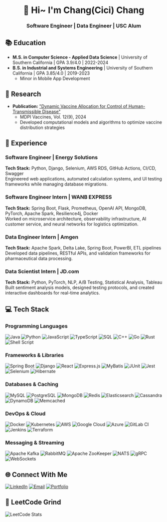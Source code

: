 <h1 align="center"> 👋 Hi~ I'm Chang(Cici) Chang </h1>
<h3 align="center">Software Engineer | Data Engineer | USC Alum</h3>

## 📚 Education
- **M.S. in Computer Science - Applied Data Science** | University of Southern California | GPA 3.9/4.0 | 2022-2024
- **B.S. in Industrial and Systems Engineering** | University of Southern California | GPA 3.85/4.0 | 2019-2023
  - Minor in Mobile App Development

## 📝 Research
- **Publication:** ["Dynamic Vaccine Allocation for Control of Human-Transmissible Disease"](https://www.mdpi.com/2076-393X/12/9/1034)
  - MDPI Vaccines, Vol. 12(9), 2024
  - Developed computational models and algorithms to optimize vaccine distribution strategies

## 💼 Experience
### Software Engineer | Energy Solutions
**Tech Stack:** Python, Django, Selenium, AWS RDS, GitHub Actions, CI/CD, Swagger  
Engineered web applications, automated calculation systems, and UI testing frameworks while managing database migrations.

### Software Engineer Intern | WANB EXPRESS
**Tech Stack:** Spring Boot, Flask, Prometheus, OpenAI API, MongoDB, PyTorch, Apache Spark, Resilience4j, Docker  
Worked on microservice architecture, observability infrastructure, AI customer service, and neural networks for logistics optimization.

### Data Engineer Intern | Amgen
**Tech Stack:** Apache Spark, Delta Lake, Spring Boot, PowerBI, ETL pipelines  
Developed data pipelines, RESTful APIs, and validation frameworks for pharmaceutical data processing.

### Data Scientist Intern | JD.com
**Tech Stack:** Python, PyTorch, NLP, A/B Testing, Statistical Analysis, Tableau  
Built sentiment analysis models, designed testing protocols, and created interactive dashboards for real-time analytics.



## 💻 Tech Stack
### Programming Languages
![Java](https://img.shields.io/badge/java-%23ED8B00.svg?style=flat&logo=openjdk&logoColor=white)
![Python](https://img.shields.io/badge/python-3670A0?style=flat&logo=python&logoColor=ffdd54)
![JavaScript](https://img.shields.io/badge/javascript-%23323330.svg?style=flat&logo=javascript&logoColor=%23F7DF1E)
![TypeScript](https://img.shields.io/badge/typescript-%23007ACC.svg?style=flat&logo=typescript&logoColor=white)
![SQL](https://img.shields.io/badge/sql-%2307405e.svg?style=flat&logo=postgresql&logoColor=white)
![C++](https://img.shields.io/badge/c++-%2300599C.svg?style=flat&logo=c%2B%2B&logoColor=white)
![Go](https://img.shields.io/badge/go-%2300ADD8.svg?style=flat&logo=go&logoColor=white)
![Rust](https://img.shields.io/badge/rust-%23000000.svg?style=flat&logo=rust&logoColor=white)
![Shell Script](https://img.shields.io/badge/shell_script-%23121011.svg?style=flat&logo=gnu-bash&logoColor=white)

### Frameworks & Libraries
![Spring Boot](https://img.shields.io/badge/Spring%20Boot-%236DB33F.svg?style=flat&logo=spring-boot&logoColor=white)
![Django](https://img.shields.io/badge/django-%23092E20.svg?style=flat&logo=django&logoColor=white)
![React](https://img.shields.io/badge/react-%2320232a.svg?style=flat&logo=react&logoColor=%2361DAFB)
![Express.js](https://img.shields.io/badge/express.js-%23404d59.svg?style=flat&logo=express&logoColor=%2361DAFB)
![MyBatis](https://img.shields.io/badge/MyBatis-%23FF4F5D.svg?style=flat&logo=mybatis&logoColor=white)
![JUnit](https://img.shields.io/badge/JUnit-%2325A162.svg?style=flat&logo=junit5&logoColor=white)
![Jest](https://img.shields.io/badge/Jest-%23C21325.svg?style=flat&logo=jest&logoColor=white)
![Selenium](https://img.shields.io/badge/selenium-%2343B02A.svg?style=flat&logo=selenium&logoColor=white)
![Hibernate](https://img.shields.io/badge/Hibernate-%23B6232A.svg?style=flat&logo=hibernate&logoColor=white)

### Databases & Caching
![MySQL](https://img.shields.io/badge/mysql-%2300f.svg?style=flat&logo=mysql&logoColor=white)
![PostgreSQL](https://img.shields.io/badge/postgresql-%23316192.svg?style=flat&logo=postgresql&logoColor=white)
![MongoDB](https://img.shields.io/badge/MongoDB-%234ea94b.svg?style=flat&logo=mongodb&logoColor=white)
![Redis](https://img.shields.io/badge/redis-%23DD0031.svg?style=flat&logo=redis&logoColor=white)
![Elasticsearch](https://img.shields.io/badge/Elasticsearch-%23005571.svg?style=flat&logo=elasticsearch&logoColor=white)
![Cassandra](https://img.shields.io/badge/cassandra-%231287B1.svg?style=flat&logo=apache-cassandra&logoColor=white)
![DynamoDB](https://img.shields.io/badge/DynamoDB-4053D6?style=flat&logo=amazon-dynamodb&logoColor=white)
![Memcached](https://img.shields.io/badge/Memcached-%23ffffff.svg?style=flat&logo=memcached&logoColor=black)

### DevOps & Cloud
![Docker](https://img.shields.io/badge/docker-%230db7ed.svg?style=flat&logo=docker&logoColor=white)
![Kubernetes](https://img.shields.io/badge/kubernetes-%23326ce5.svg?style=flat&logo=kubernetes&logoColor=white)
![AWS](https://img.shields.io/badge/AWS-%23FF9900.svg?style=flat&logo=amazon-aws&logoColor=white)
![Google Cloud](https://img.shields.io/badge/GCP-%234285F4.svg?style=flat&logo=google-cloud&logoColor=white)
![Azure](https://img.shields.io/badge/azure-%230072C6.svg?style=flat&logo=microsoftazure&logoColor=white)
![GitLab CI](https://img.shields.io/badge/gitlab%20ci-%23181717.svg?style=flat&logo=gitlab&logoColor=white)
![Jenkins](https://img.shields.io/badge/jenkins-%232C5263.svg?style=flat&logo=jenkins&logoColor=white)
![Terraform](https://img.shields.io/badge/terraform-%235835CC.svg?style=flat&logo=terraform&logoColor=white)

### Messaging & Streaming
![Apache Kafka](https://img.shields.io/badge/Apache%20Kafka-000?style=flat&logo=apachekafka&logoColor=white)
![RabbitMQ](https://img.shields.io/badge/RabbitMQ-%23FF6600.svg?style=flat&logo=rabbitmq&logoColor=white)
![Apache ZooKeeper](https://img.shields.io/badge/Zookeeper-%23D22128.svg?style=flat&logo=apache&logoColor=white)
![NATS](https://img.shields.io/badge/NATS-%2327AAE0.svg?style=flat&logo=nats&logoColor=white)
![gRPC](https://img.shields.io/badge/gRPC-%23244c5a.svg?style=flat&logo=grpc&logoColor=white)
![WebSockets](https://img.shields.io/badge/WebSockets-%23010101.svg?style=flat&logo=socket.io&logoColor=white)

## 🌐 Connect With Me
[![LinkedIn](https://img.shields.io/badge/LinkedIn-%230077B5.svg?style=flat&logo=linkedin&logoColor=white)](https://www.linkedin.com/in/cici-chang/)
[![Email](https://img.shields.io/badge/Email-%2300599C.svg?style=flat&logo=gmail&logoColor=white&color=orange)](mailto:ccguam0411@gmail.com)
[![Portfolio](https://img.shields.io/badge/Portfolio-%2300599C.svg?style=flat&logo=vercel&logoColor=white&color=purple)](https://cicichang11.github.io/cicichang.github.io/)


## 🦾 LeetCode Grind
![LeetCode Stats](https://leetcard.jacoblin.cool/Heyitscici0411?ext=heatmap)
